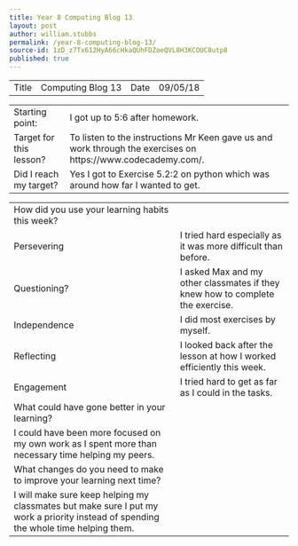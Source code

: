 ```yaml
---
title: Year 8 Computing Blog 13
layout: post
author: william.stubbs
permalink: /year-8-computing-blog-13/
source-id: 1zD_z7Tx612HyA66cHkaQUhFDZoeQVL8H3KCOUC8utp8
published: true
---
```

<table>
  <tr>
    <td>Title</td>
    <td>Computing Blog 13</td>
    <td>Date</td>
    <td>09/05/18</td>
  </tr>
</table>


<table>
  <tr>
    <td>Starting point:</td>
    <td>I got up to 5:6 after homework.</td>
  </tr>
  <tr>
    <td>Target for this lesson?</td>
    <td>To listen to the instructions Mr Keen gave us and work through the exercises on https://www.codecademy.com/.</td>
  </tr>
  <tr>
    <td>Did I reach my target? </td>
    <td>Yes I got to Exercise 5.2:2 on python which was around how far I wanted to get.</td>
  </tr>
</table>


<table>
  <tr>
    <td>How did you use your learning habits this week?</td>
    <td></td>
  </tr>
  <tr>
    <td>Persevering</td>
    <td>I tried hard especially as it was more difficult than before.</td>
  </tr>
  <tr>
    <td>Questioning?</td>
    <td>I asked Max and my other classmates if they knew how to complete the exercise.</td>
  </tr>
  <tr>
    <td>Independence</td>
    <td>I did most exercises by myself.</td>
  </tr>
  <tr>
    <td>Reflecting</td>
    <td>I looked back after the lesson at how I worked efficiently this week.</td>
  </tr>
  <tr>
    <td>Engagement</td>
    <td>I tried hard to get as far as I could in the tasks.</td>
  </tr>
  <tr>
    <td>What could have gone better in your learning?</td>
    <td></td>
  </tr>
  <tr>
    <td>I could have been more focused on my own work as I spent more than necessary time helping my peers.</td>
    <td></td>
  </tr>
  <tr>
    <td>What changes do you need to make to improve your learning next time?</td>
    <td></td>
  </tr>
  <tr>
    <td>I will make sure keep helping my classmates but make sure I put my work a priority instead of spending the whole time helping them.</td>
    <td></td>
  </tr>
</table>


